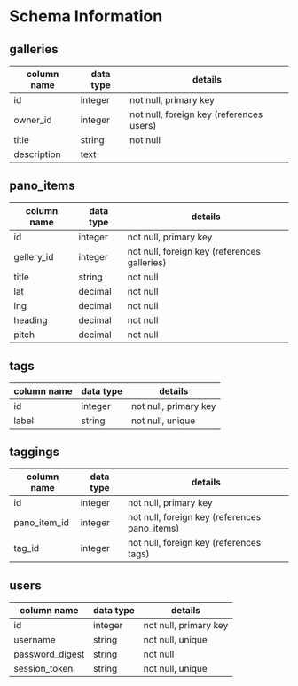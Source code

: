 # Schema Information

## galleries
column name | data type | details
------------|-----------|-----------------------
id          | integer   | not null, primary key
owner_id    | integer   | not null, foreign key (references users)
title       | string    | not null
description | text      |

## pano_items
column name | data type | details
------------|-----------|-----------------------
id          | integer   | not null, primary key
gellery_id  | integer   | not null, foreign key (references galleries)
title       | string    | not null
lat         | decimal   | not null
lng         | decimal   | not null
heading     | decimal   | not null
pitch       | decimal   | not null

## tags
column name | data type | details
------------|-----------|-----------------------
id          | integer   | not null, primary key
label       | string    | not null, unique

## taggings
column name    | data type | details
---------------|-----------|-----------------------
id             | integer   | not null, primary key
pano_item_id   | integer   | not null, foreign key (references pano_items)
tag_id         | integer   | not null, foreign key (references tags)

## users
column name     | data type | details
----------------|-----------|-----------------------
id              | integer   | not null, primary key
username        | string    | not null, unique
password_digest | string    | not null
session_token   | string    | not null, unique

